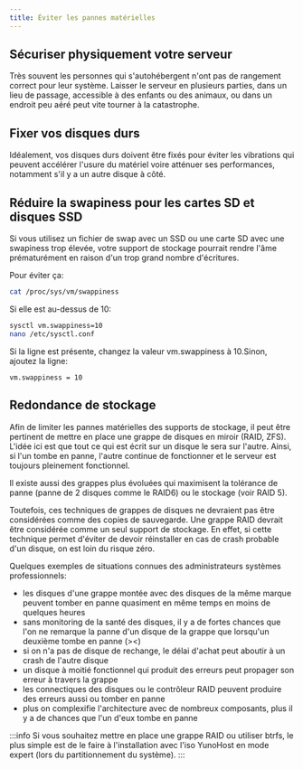 ```yaml
---
title: Éviter les pannes matérielles
---
```


## Sécuriser physiquement votre serveur

Très souvent les personnes qui s'autohébergent n'ont pas de rangement correct pour leur système. Laisser le serveur en plusieurs parties, dans un lieu de passage, accessible à des enfants ou des animaux, ou dans un endroit peu aéré peut vite tourner à la catastrophe.

## Fixer vos disques durs

Idéalement, vos disques durs doivent être fixés pour éviter les vibrations qui peuvent accélérer l'usure du matériel voire atténuer ses performances, notamment s'il y a un autre disque à côté.

## Réduire la swapiness pour les cartes SD et disques SSD

Si vous utilisez un fichier de swap avec un SSD ou une carte SD avec une swapiness trop élevée, votre support de stockage pourrait rendre l'âme prématurément en raison d'un trop grand nombre d'écritures.

Pour éviter ça:

```bash
cat /proc/sys/vm/swappiness
```

Si elle est au-dessus de 10:

```bash
sysctl vm.swappiness=10
nano /etc/sysctl.conf
```

Si la ligne est présente, changez la valeur vm.swappiness à 10.Sinon, ajoutez la ligne:

```text
vm.swappiness = 10
```

## Redondance de stockage

Afin de limiter les pannes matérielles des supports de stockage, il peut être pertinent de mettre en place une grappe de disques en miroir (RAID, ZFS). L'idée ici est que tout ce qui est écrit sur un disque le sera sur l'autre. Ainsi, si l'un tombe en panne, l'autre continue de fonctionner et le serveur est toujours pleinement fonctionnel.

Il existe aussi des grappes plus évoluées qui maximisent la tolérance de panne (panne de 2 disques comme le RAID6) ou le stockage (voir RAID 5).

Toutefois, ces techniques de grappes de disques ne devraient pas être considérées comme des copies de sauvegarde. Une grappe RAID devrait être considérée comme un seul support de stockage. En effet, si cette technique permet d'éviter de devoir réinstaller en cas de crash probable d'un disque, on est loin du risque zéro.

Quelques exemples de situations connues des administrateurs systèmes professionnels:

- les disques d'une grappe montée avec des disques de la même marque peuvent tomber en panne quasiment en même temps en moins de quelques heures
- sans monitoring de la santé des disques, il y a de fortes chances que l'on ne remarque la panne d'un disque de la grappe que lorsqu'un deuxième tombe en panne (\>\<)
- si on n'a pas de disque de rechange, le délai d'achat peut aboutir à un crash de l'autre disque
- un disque à moitié fonctionnel qui produit des erreurs peut propager son erreur à travers la grappe
- les connectiques des disques ou le contrôleur RAID peuvent produire des erreurs aussi ou tomber en panne
- plus on complexifie l'architecture avec de nombreux composants, plus il y a de chances que l'un d'eux tombe en panne

:::info
Si vous souhaitez mettre en place une grappe RAID ou utiliser btrfs, le plus simple est de le faire à l'installation avec l'iso YunoHost en mode expert (lors du partitionnement du système).
:::

